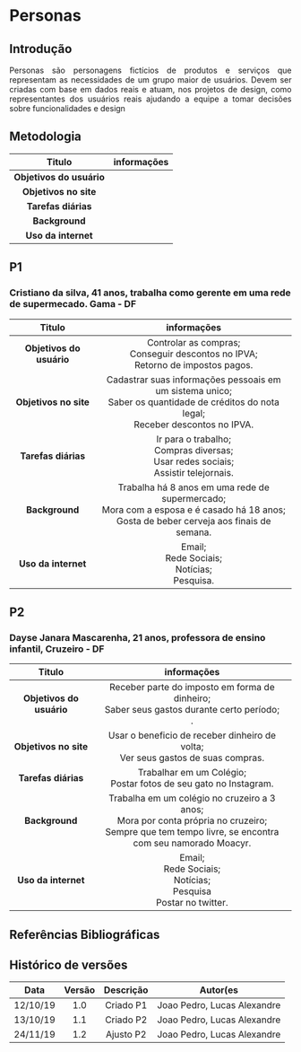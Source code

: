 # Personas 

## Introdução

<p align="justify">
Personas são personagens fictícios de produtos e
serviços que representam as necessidades de um
grupo maior de usuários. Devem ser criadas com base
em dados reais e atuam, nos projetos de design, como
representantes dos usuários reais ajudando a equipe
a tomar decisões sobre funcionalidades e design
</p>

## Metodologia

| Titulo | informações | 
|:--:|:--:|
|**Objetivos do usuário**||
|**Objetivos no site**||
|**Tarefas diárias**||
|**Background**||
|**Uso da internet**||


## P1

### Cristiano da silva, 41 anos, trabalha como gerente em uma rede de supermecado. Gama - DF

| Titulo | informações | 
|:--:|:--:|
|**Objetivos do usuário**|Controlar as compras;<br>Conseguir descontos no IPVA;<br>Retorno de impostos pagos.|
|**Objetivos no site**|Cadastrar suas informações pessoais em um sistema unico;<br> Saber os quantidade de créditos do nota legal;<br>Receber descontos no IPVA.|
|**Tarefas diárias**|Ir para o trabalho;<br>Compras diversas; <br> Usar redes sociais;<br> Assistir telejornais.|
|**Background**|Trabalha há 8 anos em uma rede de supermercado;<br>Mora com a esposa e é casado há 18 anos;<br>Gosta de beber cerveja aos finais de semana.|
|**Uso da internet**|Email;<br>Rede Sociais;<br>Notícias;<br>Pesquisa.|

## P2

### Dayse Janara Mascarenha, 21 anos, professora de ensino infantil, Cruzeiro - DF  

| Titulo | informações | 
|:--:|:--:|
|**Objetivos do usuário**|Receber parte do imposto em forma de dinheiro;<br>Saber seus gastos durante certo período;<br>.|
|**Objetivos no site**|Usar o beneficio de receber dinheiro de volta;<br>Ver seus gastos de suas compras.<br>|
|**Tarefas diárias**|Trabalhar em um Colégio; <br>Postar fotos de seu gato no Instagram.<br>|
|**Background**|Trabalha em um colégio no cruzeiro a 3 anos;<br>Mora por conta própria no cruzeiro;<br>Sempre que tem tempo livre, se encontra com seu namorado Moacyr.|
|**Uso da internet**|Email;<br>Rede Sociais;<br>Notícias;<br>Pesquisa<br>Postar no twitter.|


## Referências Bibliográficas


## Histórico de versões

| Data | Versão | Descrição | Autor(es|
|:--:|:--:|:--:|:--:|
|12/10/19|1.0|Criado P1|Joao Pedro, Lucas Alexandre|
|13/10/19|1.1|Criado P2|Joao Pedro, Lucas Alexandre|
|24/11/19|1.2|Ajusto P2|Joao Pedro, Lucas Alexandre|
